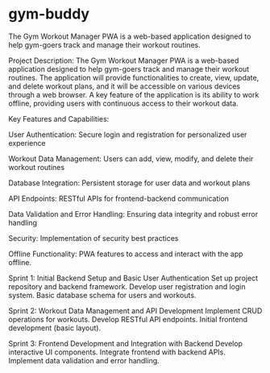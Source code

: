 # gym-buddy
The Gym Workout Manager PWA is a web-based application designed to help gym-goers track and manage their workout routines. 

Project Description:
 The Gym Workout Manager PWA is a web-based application designed to help gym-goers track and manage their workout routines. The application will provide functionalities to create, view, update, and delete workout plans, and 
 it will be accessible on various devices through a web browser. A key feature of the application is its ability to work offline, providing users with continuous access to their workout data.

Key Features and Capabilities:

User Authentication: Secure login and registration for personalized user experience

Workout Data Management: Users can add, view, modify, and delete their workout routines

Database Integration: Persistent storage for user data and workout plans

API Endpoints: RESTful APIs for frontend-backend communication

Data Validation and Error Handling: Ensuring data integrity and robust error handling

Security: Implementation of security best practices

Offline Functionality: PWA features to access and interact with the app offline.

Sprint 1: Initial Backend Setup and Basic User Authentication
Set up project repository and backend framework.
Develop user registration and login system.
Basic database schema for users and workouts.

Sprint 2: Workout Data Management and API Development
Implement CRUD operations for workouts.
Develop RESTful API endpoints.
Initial frontend development (basic layout).

Sprint 3: Frontend Development and Integration with Backend
Develop interactive UI components.
Integrate frontend with backend APIs.
Implement data validation and error handling.
